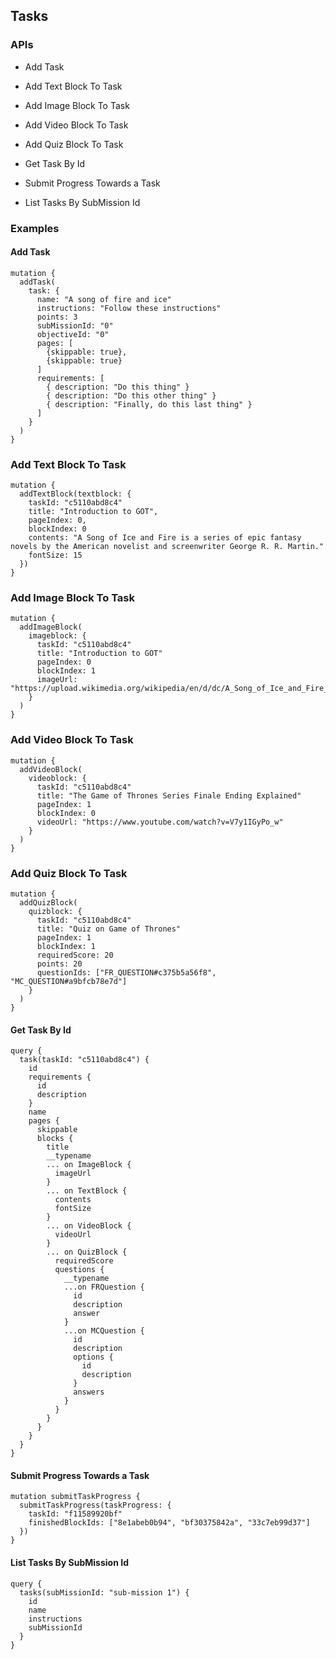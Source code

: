 ## Tasks

### APIs

-  Add Task
-  Add Text Block To Task
-  Add Image Block To Task
-  Add Video Block To Task
-  Add Quiz Block To Task
-  Get Task By Id

-  Submit Progress Towards a Task
-  List Tasks By SubMission Id

### Examples

#### Add Task

```
mutation {
  addTask(
    task: {
      name: "A song of fire and ice"
      instructions: "Follow these instructions"
      points: 3
      subMissionId: "0"
      objectiveId: "0"
      pages: [
        {skippable: true},
        {skippable: true}
      ]
      requirements: [
        { description: "Do this thing" }
        { description: "Do this other thing" }
        { description: "Finally, do this last thing" }
      ]
    }
  )
}
```

### Add Text Block To Task

```
mutation {
  addTextBlock(textblock: {
    taskId: "c5110abd8c4"
    title: "Introduction to GOT",
    pageIndex: 0,
    blockIndex: 0
    contents: "A Song of Ice and Fire is a series of epic fantasy novels by the American novelist and screenwriter George R. R. Martin."
    fontSize: 15
  })
}
```

### Add Image Block To Task

```
mutation {
  addImageBlock(
    imageblock: {
      taskId: "c5110abd8c4"
      title: "Introduction to GOT"
      pageIndex: 0
      blockIndex: 1
      imageUrl: "https://upload.wikimedia.org/wikipedia/en/d/dc/A_Song_of_Ice_and_Fire_book_collection_box_set_cover.jpg"
    }
  )
}
```

### Add Video Block To Task

```
mutation {
  addVideoBlock(
    videoblock: {
      taskId: "c5110abd8c4"
      title: "The Game of Thrones Series Finale Ending Explained"
      pageIndex: 1
      blockIndex: 0
      videoUrl: "https://www.youtube.com/watch?v=V7y1IGyPo_w"
    }
  )
}
```

### Add Quiz Block To Task

```
mutation {
  addQuizBlock(
    quizblock: {
      taskId: "c5110abd8c4"
      title: "Quiz on Game of Thrones"
      pageIndex: 1
      blockIndex: 1
      requiredScore: 20
      points: 20
      questionIds: ["FR_QUESTION#c375b5a56f8", "MC_QUESTION#a9bfcb78e7d"]
    }
  )
}
```

#### Get Task By Id

```
query {
  task(taskId: "c5110abd8c4") {
    id
    requirements {
      id
      description
    }
    name
    pages {
      skippable
      blocks {
        title
        __typename
        ... on ImageBlock {
          imageUrl
        }
        ... on TextBlock {
          contents
          fontSize
        }
        ... on VideoBlock {
          videoUrl
        }
        ... on QuizBlock {
          requiredScore
          questions {
            __typename
            ...on FRQuestion {
              id
              description
              answer
            }
            ...on MCQuestion {
              id
              description
              options {
                id
                description
              }
              answers
            }
          }
        }
      }
    }
  }
}
```

#### Submit Progress Towards a Task

```
mutation submitTaskProgress {
  submitTaskProgress(taskProgress: {
    taskId: "f11589920bf"
    finishedBlockIds: ["8e1abeb0b94", "bf30375842a", "33c7eb99d37"]
  })
}
```

#### List Tasks By SubMission Id

```
query {
  tasks(subMissionId: "sub-mission 1") {
    id
    name
    instructions
    subMissionId
  }
}
```

